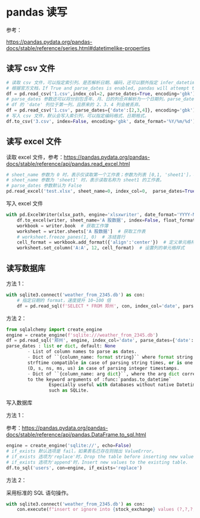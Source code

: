 # pandas 读写

参考：

<https://pandas.pydata.org/pandas-docs/stable/reference/series.html#datetimelike-properties>

## 读写 csv 文件

```python
# 读取 csv 文件，可以指定索引列、是否解析日期、编码，还可以额外指定 infer_datetime_format=True，提高解析速度。
# 根据官方文档，If True and parse_dates is enabled, pandas will attempt to infer the format of the datetime strings in the columns, and if it can be inferred, switch to a faster method of parsing them. In some cases this can increase the parsing speed by 5-10x.
df = pd.read_csv('1.csv',index_col=2, parse_dates=True, encoding='gbk')
# parse_dates 参数还可以将分别包含年、月、日的列合并解析为一个日期列，parse_dates={'date':[0,1,2]}
# df 的 'date' 列位于第一列，且原来的 2、3、4 列会被丢弃。
df = pd.read_csv('1.csv', parse_dates={'date':[2,3,4]}, encoding='gbk')
# 写入 csv 文件，默认会写入索引列，可以指定编码格式、日期格式。
df.to_csv('3.csv', index=False, encoding='gbk', date_format='%Y/%m/%d')
```

## 读写 excel 文件

读取 excel 文件，参考：<https://pandas.pydata.org/pandas-docs/stable/reference/api/pandas.read_excel.html>

```python
# sheet_name 参数为 0 时，表示仅读取第一个工作表；参数为列表 [0,1, 'sheet1']，表示读取第 1、2 个工作表；
# sheet_name 参数为 'sheet1' 时，表示读取名称为 sheet1 的工作表。
# parse_dates 参数默认为 False
pd.read_excel('test.xlsx', sheet_name=0, index_col=0,  parse_dates=True)
```

写入 excel 文件

```python
with pd.ExcelWriter(xlsx_path, engine='xlsxwriter', date_format='YYYY-MM-DD') as writer:
    df.to_excel(writer, sheet_name='A 股数据', index=False, float_format='%.4f', freeze_panes=(1,0))
    workbook = writer.book  # 获取工作簿
    worksheet = writer.sheets['A 股数据']  # 获取工作表
    # worksheet.freeze_panes(1, 0)  # 冻结首行
    cell_format = workbook.add_format({'align':'center'})  # 定义单元格样式
    worksheet.set_column('A:A', 12, cell_format)  # 设置列的单元格样式
```

## 读写数据库

方法 1：

```python
with sqlite3.connect('weather_from_2345.db') as con:
    # 指定日期的 format，速度提升 10~100 倍
    df = pd.read_sql(f'SELECT * FROM 郑州', con, index_col='date', parse_dates={'date':'%Y-%m-%d'})
```

方法 2：

```python
from sqlalchemy import create_engine
engine = create_engine(f'sqlite:///weather_from_2345.db')
df = pd.read_sql('郑州', engine, index_col='date', parse_dates={'date':'%Y-%m-%d'})
parse_dates : list or dict, default: None
        - List of column names to parse as dates.
        - Dict of ``{column_name: format string}`` where format string is
        strftime compatible in case of parsing string times, or is one of
        (D, s, ns, ms, us) in case of parsing integer timestamps.
        - Dict of ``{column_name: arg dict}``, where the arg dict corresponds
        to the keyword arguments of :func:`pandas.to_datetime`
                Especially useful with databases without native Datetime support,
                such as SQLite.
```

写入数据库

方法 1：

参考：<https://pandas.pydata.org/pandas-docs/stable/reference/api/pandas.DataFrame.to_sql.html>

```python
engine = create_engine('sqlite://', echo=False)
# if_exists 默认选项是 fail，如果表名已存在则抛出 ValueError。
# if_exists 选项为'replace'时，Drop the table before inserting new values.
# if_exists 选项为'append'时，Insert new values to the existing table.
df.to_sql('users', con=engine, if_exists='replace')
```

方法 2：

采用标准的 SQL 语句操作。

```python
with sqlite3.connect('weather_from_2345.db') as con:
    con.execute(f"insert or ignore into {stock_exchange} values (?,?,?,?,?)", [1,2,3,4,5])
```
